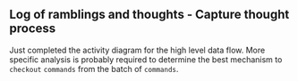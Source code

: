 ## Log of ramblings and thoughts - Capture thought process

Just completed the activity diagram for the high level data flow. More specific analysis is probably required to determine the best mechanism to `checkout` `commands` from the batch of `commands`.